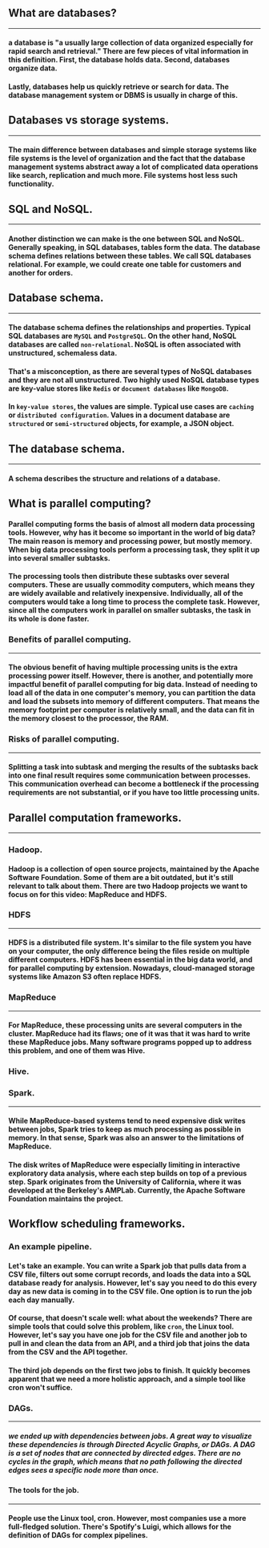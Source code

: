 ## What are databases?
***
#### a database is "a usually large collection of data organized especially for rapid search and retrieval." There are few pieces of vital information in this definition. First, the database holds data. Second, databases organize data.

#### Lastly, databases help us quickly retrieve or search for data. The database management system or DBMS is usually in charge of this.

## Databases vs storage systems.
***
#### The main difference between databases and simple storage systems like file systems is the level of organization and the fact that the database management systems abstract away a lot of complicated data operations like search, replication and much more. File systems host less such functionality.


## SQL and NoSQL.
***
#### Another distinction we can make is the one between SQL and NoSQL. Generally speaking, in SQL databases, tables form the data. The database schema defines relations between these tables. We call SQL databases relational. For example, we could create one table for customers and another for orders. 


## Database schema.
***
#### The database schema defines the relationships and properties. Typical SQL databases are `MySQL` and `PostgreSQL`. On the other hand, NoSQL databases are called `non-relational`. NoSQL is often associated with unstructured, schemaless data. 

#### That's a misconception, as there are several types of NoSQL databases and they are not all unstructured. Two highly used NoSQL database types are key-value stores like `Redis` or `document databases` like `MongoDB`.

#### In `key-value stores`, the values are simple. Typical use cases are `caching` or `distributed configuration`. Values in a document database are `structured` or `semi-structured` objects, for example, a JSON object.

## The database schema.
***
#### A schema describes the structure and relations of a database. 

## What is parallel computing?

#### Parallel computing forms the basis of almost all modern data processing tools. However, why has it become so important in the world of big data? The main reason is memory and processing power, but mostly memory. When big data processing tools perform a processing task, they split it up into several smaller subtasks. 

#### The processing tools then distribute these subtasks over several computers. These are usually commodity computers, which means they are widely available and relatively inexpensive. Individually, all of the computers would take a long time to process the complete task. However, since all the computers work in parallel on smaller subtasks, the task in its whole is done faster.

### Benefits of parallel computing.
***
#### The obvious benefit of having multiple processing units is the extra processing power itself. However, there is another, and potentially more impactful benefit of parallel computing for big data. Instead of needing to load all of the data in one computer's memory, you can partition the data and load the subsets into memory of different computers. That means the memory footprint per computer is relatively small, and the data can fit in the memory closest to the processor, the RAM.

### Risks of parallel computing.
***
#### Splitting a task into subtask and merging the results of the subtasks back into one final result requires some communication between processes. This communication overhead can become a bottleneck if the processing requirements are not substantial, or if you have too little processing units.

## Parallel computation frameworks.
***
### Hadoop.

#### Hadoop is a collection of open source projects, maintained by the Apache Software Foundation. Some of them are a bit outdated, but it's still relevant to talk about them. There are two Hadoop projects we want to focus on for this video: MapReduce and HDFS.

### HDFS
***
#### HDFS is a distributed file system. It's similar to the file system you have on your computer, the only difference being the files reside on multiple different computers. HDFS has been essential in the big data world, and for parallel computing by extension. Nowadays, cloud-managed storage systems like Amazon S3 often replace HDFS.

### MapReduce
***
####  For MapReduce, these processing units are several computers in the cluster. MapReduce had its flaws; one of it was that it was hard to write these MapReduce jobs. Many software programs popped up to address this problem, and one of them was Hive.

### Hive.

### Spark.
***
#### While MapReduce-based systems tend to need expensive disk writes between jobs, Spark tries to keep as much processing as possible in memory. In that sense, Spark was also an answer to the limitations of MapReduce. 

#### The disk writes of MapReduce were especially limiting in interactive exploratory data analysis, where each step builds on top of a previous step. Spark originates from the University of California, where it was developed at the Berkeley's AMPLab. Currently, the Apache Software Foundation maintains the project.




## Workflow scheduling frameworks.

### An example pipeline.
#### Let's take an example. You can write a Spark job that pulls data from a CSV file, filters out some corrupt records, and loads the data into a SQL database ready for analysis. However, let's say you need to do this every day as new data is coming in to the CSV file. One option is to run the job each day manually. 

#### Of course, that doesn't scale well: what about the weekends? There are simple tools that could solve this problem, like `cron`, the Linux tool. However, let's say you have one job for the CSV file and another job to pull in and clean the data from an API, and a third job that joins the data from the CSV and the API together. 

#### The third job depends on the first two jobs to finish. It quickly becomes apparent that we need a more holistic approach, and a simple tool like cron won't suffice.

### DAGs.
***
##### we ended up with dependencies between jobs. A great way to visualize these dependencies is through Directed Acyclic Graphs, or DAGs. A DAG is a set of nodes that are connected by directed edges. There are no cycles in the graph, which means that no path following the directed edges sees a specific node more than once.


#### The tools for the job.
***
#### People use the Linux tool, cron. However, most companies use a more full-fledged solution. There's Spotify's Luigi, which allows for the definition of DAGs for complex pipelines.